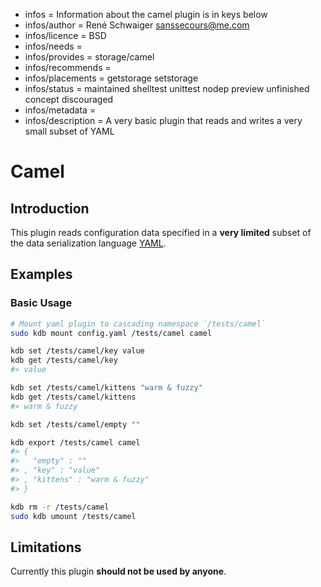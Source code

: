 - infos = Information about the camel plugin is in keys below
- infos/author = René Schwaiger <sanssecours@me.com>
- infos/licence = BSD
- infos/needs =
- infos/provides = storage/camel
- infos/recommends =
- infos/placements = getstorage setstorage
- infos/status = maintained shelltest unittest nodep preview unfinished concept discouraged
- infos/metadata =
- infos/description = A very basic plugin that reads and writes a very small subset of YAML

# Camel

## Introduction

This plugin reads configuration data specified in a **very limited** subset of  the data serialization language [YAML](http://www.yaml.org).

## Examples

### Basic Usage

```sh
# Mount yaml plugin to cascading namespace `/tests/camel`
sudo kdb mount config.yaml /tests/camel camel

kdb set /tests/camel/key value
kdb get /tests/camel/key
#> value

kdb set /tests/camel/kittens "warm & fuzzy"
kdb get /tests/camel/kittens
#> warm & fuzzy

kdb set /tests/camel/empty ""

kdb export /tests/camel camel
#> {
#>   "empty" : ""
#> , "key" : "value"
#> , "kittens" : "warm & fuzzy"
#> }

kdb rm -r /tests/camel
sudo kdb umount /tests/camel
```

## Limitations

Currently this plugin **should not be used by anyone**.
